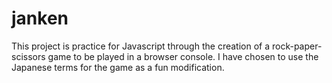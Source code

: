 # janken
This project is practice for Javascript through the creation of a rock-paper-scissors game to be played in a browser console. I have chosen to use the Japanese terms for the game as a fun modification.